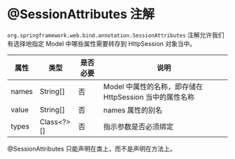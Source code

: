 # @SessionAttributes 注解

`org.springframework.web.bind.annotation.SessionAttributes` 注解允许我们有选择地指定 Model 中哪些属性需要转存到 HttpSession 对象当中。

| 属性 | 类型 | 是否必要 | 说明 |
|---|---|---|---|
| names | String[] | 否 | Model 中属性的名称，即存储在 HttpSession 当中的属性名称 |
| value | String[] | 否 | names 属性的别名 |
| types | Class<?>[] | 否 | 指示参数是否必须绑定 |

@SessionAttributes 只能声明在类上，而不是声明在方法上。

